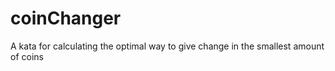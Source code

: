 # coinChanger
A kata for calculating the optimal way to give change in the smallest amount of coins
